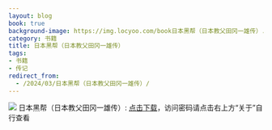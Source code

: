 ```yaml
---
layout: blog
book: true
background-image: https://img.locyoo.com/book日本黑帮（日本教父田冈一雄传）.jpg
category: 书籍
title: 日本黑帮（日本教父田冈一雄传）
tags:
- 书籍
- 传记
redirect_from:
  - /2024/03/日本黑帮（日本教父田冈一雄传）/
---
```

![](https://img.locyoo.com/book日本黑帮（日本教父田冈一雄传）.jpg)
日本黑帮（日本教父田冈一雄传）: <a name = "ref1" href="https://url18.ctfile.com/f/50983618-1345419211-cd3454?p=3619">点击下载</a>，访问密码请点击右上方“关于”自行查看